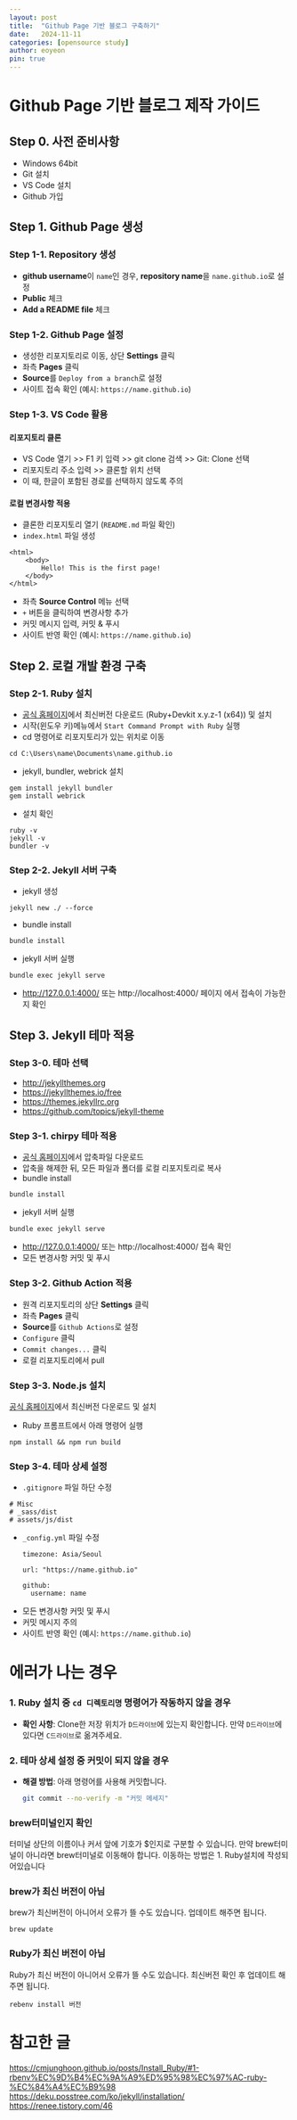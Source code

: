```yaml
---
layout: post
title:  "Github Page 기반 블로그 구축하기"
date:   2024-11-11
categories: [opensource study]
author: eoyeon
pin: true
---
```

# Github Page 기반 블로그 제작 가이드

## Step 0. 사전 준비사항

- Windows 64bit
- Git 설치
- VS Code 설치
- Github 가입

## Step 1. Github Page 생성

### Step 1-1. Repository 생성

- **github username**이 `name`인 경우, **repository name**을 `name.github.io`로 설정
- **Public** 체크
- **Add a README file** 체크

### Step 1-2. Github Page 설정

- 생성한 리포지토리로 이동, 상단 **Settings** 클릭
- 좌측 **Pages** 클릭
- **Source**를 `Deploy from a branch`로 설정
- 사이트 접속 확인 (예시: `https://name.github.io`)

### Step 1-3. VS Code 활용

#### 리포지토리 클론
- VS Code 열기 >> F1 키 입력 >> git clone 검색 >> Git: Clone 선택
- 리포지토리 주소 입력 >> 클론할 위치 선택
- 이 때, 한글이 포함된 경로를 선택하지 않도록 주의

#### 로컬 변경사항 적용
- 클론한 리포지토리 열기 (`README.md` 파일 확인)
- `index.html` 파일 생성

```
<html>
	<body>
		Hello! This is the first page!
	</body>
</html>
```

- 좌측 **Source Control** 메뉴 선택
- `+` 버튼을 클릭하여 변경사항 추가
- 커밋 메시지 입력, 커밋 & 푸시
- 사이트 반영 확인 (예시: `https://name.github.io`)

## Step 2. 로컬 개발 환경 구축

### Step 2-1. Ruby 설치

- [공식 홈페이지](https://rubyinstaller.org/downloads/)에서 최신버전 다운로드 (Ruby+Devkit x.y.z-1 (x64)) 및 설치
- 시작(윈도우 키)메뉴에서 `Start Command Prompt with Ruby` 실행
- cd 명령어로 리포지토리가 있는 위치로 이동
```shell
cd C:\Users\name\Documents\name.github.io
```
- jekyll, bundler, webrick 설치
```shell
gem install jekyll bundler
gem install webrick
```
- 설치 확인
```shell
ruby -v
jekyll -v
bundler -v
```

### Step 2-2. Jekyll 서버 구축

- jekyll 생성
```shell
jekyll new ./ --force
```
- bundle install
```shell
bundle install
```
- jekyll 서버 실행
```shell
bundle exec jekyll serve
```
- http://127.0.0.1:4000/ 또는 http://localhost:4000/ 페이지 에서 접속이 가능한지 확인

## Step 3. Jekyll 테마 적용

### Step 3-0. 테마 선택
- http://jekyllthemes.org
- https://jekyllthemes.io/free
- https://themes.jekyllrc.org
- https://github.com/topics/jekyll-theme

### Step 3-1. chirpy 테마 적용
- [공식 홈페이지](https://github.com/cotes2020/jekyll-theme-chirpy)에서 압축파일 다운로드
- 압축을 해제한 뒤, 모든 파일과 폴더를 로컬 리포지토리로 복사
- bundle install
```shell
bundle install
```
- jekyll 서버 실행
```shell
bundle exec jekyll serve
```
- http://127.0.0.1:4000/ 또는 http://localhost:4000/ 접속 확인
- 모든 변경사항 커밋 및 푸시


### Step 3-2. Github Action 적용
- 원격 리포지토리의 상단 **Settings** 클릭
- 좌측 **Pages** 클릭
- **Source**를 `Github Actions`로 설정
- `Configure` 클릭
- `Commit changes...` 클릭
- 로컬 리포지토리에서 pull

### Step 3-3. Node.js 설치
[공식 홈페이지](https://nodejs.org/en/)에서 최신버전 다운로드 및 설치
- Ruby 프롬프트에서 아래 명령어 실행
```shell
npm install && npm run build
```

### Step 3-4. 테마 상세 설정
- `.gitignore` 파일 하단 수정
```shell
# Misc
# _sass/dist
# assets/js/dist
```

- `_config.yml` 파일 수정
  ```
  timezone: Asia/Seoul

  url: "https://name.github.io"

  github:
    username: name
  ```
- 모든 변경사항 커밋 및 푸시
- 커밋 메시지 주의
- 사이트 반영 확인 (예시: `https://name.github.io`)


# 에러가 나는 경우
### 1. Ruby 설치 중 `cd 디렉토리명` 명령어가 작동하지 않을 경우
- **확인 사항**: Clone한 저장 위치가 `D드라이브`에 있는지 확인합니다. 만약 `D드라이브`에 있다면 `C드라이브`로 옮겨주세요.

### 2. 테마 상세 설정 중 커밋이 되지 않을 경우
- **해결 방법**: 아래 명령어를 사용해 커밋합니다.
  ```bash
  git commit --no-verify -m "커밋 메세지"
  ```
### brew터미널인지 확인
터미널 상단의 이름이나 커서 앞에 기호가 $인지로 구분할 수 있습니다. 만약 brew터미널이 아니라면 brew터미널로 이동해야 합니다. 이동하는 방법은 1. Ruby설치에 작성되어있습니다
### brew가 최신 버전이 아님
brew가 최신버전이 아니어서 오류가 뜰 수도 있습니다. 업데이트 해주면 됩니다.
```shell
brew update
```
### Ruby가 최신 버전이 아님
Ruby가 최신 버전이 아니어서 오류가 뜰 수도 있습니다. 최신버전 확인 후 업데이트 해주면 됩니다.
```shell
rebenv install 버전
```

# 참고한 글
https://cmjunghoon.github.io/posts/Install_Ruby/#1-rbenv%EC%9D%B4%EC%9A%A9%ED%95%98%EC%97%AC-ruby-%EC%84%A4%EC%B9%98
https://deku.posstree.com/ko/jekyll/installation/
https://renee.tistory.com/46